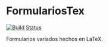 # FormulariosTex

[![Build Status](https://travis-ci.org/Woomber/FormulariosTex.svg?branch=master)](https://travis-ci.org/Woomber/FormulariosTex)

Formularios variados hechos en LaTeX.
